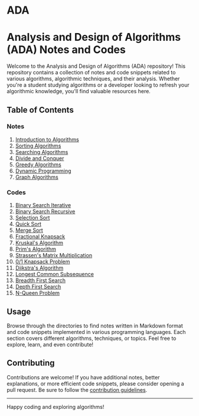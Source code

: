 # ADA
# Analysis and Design of Algorithms (ADA) Notes and Codes
Welcome to the Analysis and Design of Algorithms (ADA) repository! This repository contains a collection of notes and code snippets related to various algorithms, algorithmic techniques, and their analysis. Whether you're a student studying algorithms or a developer looking to refresh your algorithmic knowledge, you'll find valuable resources here.

## Table of Contents
### Notes
1. [Introduction to Algorithms](Notes/Introduction_To_Algorithms)
2. [Sorting Algorithms](Notes/Sorting_Algorithms)
3. [Searching Algorithms](#Searching_Algorithms)
4. [Divide and Conquer](#Divide_And_Conquer)
5. [Greedy Algorithms](#Greedy_Algorithms)
6. [Dynamic Programming](#Dynamic_Programming)
7. [Graph Algorithms](#graph_algorithms)

### Codes
1. [Binary Search Iterative](#Binary_Search_Iterative.c)
2. [Binary Search Recursive](#Binary_Search_Recursive.c)
3. [Selection Sort](#Selection_Sort.c)
4. [Quick Sort](#Quick_Sort.c)
5. [Merge Sort](#Merge_Sort.c)
6. [Fractional Knapsack](#Fractional_Knapsack.c)
7. [Kruskal's Algorithm](#Kruskal's_Algorithm.c)
8. [Prim's Algorithm](#Prim's_Algorithm.c)
9. [Strassen's Matrix Multiplication](#Strassen's_Matrix_Multiplication.c)
10. [0/1 Knapsack Problem](#0/1Knapsack_Problem.c)
11. [Dijkstra's Algorithm](#Dijkstra's_Algorithm.c)
12. [Longest Common Subsequence](#Longest_Common_Subsequence.c)
13. [Breadth First Search](#Breadth_First_Search.c)
14. [Depth First Search](#Depth_First_Search.c)
15. [N-Queen Problem](#N-queen.c)


## Usage
Browse through the directories to find notes written in Markdown format and code snippets implemented in various programming languages. Each section covers different algorithms, techniques, or topics. Feel free to explore, learn, and even contribute!

## Contributing
Contributions are welcome! If you have additional notes, better explanations, or more efficient code snippets, please consider opening a pull request. Be sure to follow the [contribution guidelines](CONTRIBUTING.md).


---

Happy coding and exploring algorithms!
